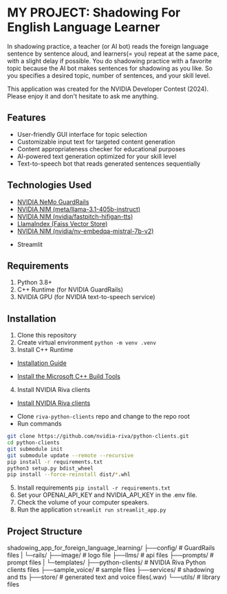 # MY PROJECT: Shadowing For English Language Learner

In shadowing practice, a teacher (or AI bot) reads the foreign language sentence by sentence aloud, and learners(= you) repeat at the same pace, with a slight delay if possible.
You do shadowing practice with a favorite topic because the AI bot makes sentences for shadowing as you like.
So you specifies a desired topic, number of sentences, and your skill level.  

This application was created for the NVIDIA Developer Contest (2024).
Please enjoy it and don't hesitate to ask me anything.

## Features

- User-friendly GUI interface for topic selection
- Customizable input text for targeted content generation
- Content appropriateness checker for educational purposes
- AI-powered text generation optimized for your skill level
- Text-to-speech bot that reads generated sentences sequentially

## Technologies Used

* [NVIDIA NeMo GuardRails](https://docs.nvidia.com/nemo/guardrails/introduction.html)
* [NVIDIA NIM (meta/llama-3.1-405b-instruct)](https://build.nvidia.com/meta/llama-3_1-405b-instruct)
* [NVIDIA NIM (nvidia/fastpitch-hifigan-tts)](https://build.nvidia.com/nvidia/fastpitch-hifigan-tts)
* [LlamaIndex (Faiss Vector Store)](https://docs.llamaindex.ai/en/stable/examples/vector_stores/FaissIndexDemo/)
* [NVIDIA NIM (nvidia/nv-embedqa-mistral-7b-v2)](https://build.nvidia.com/nvidia/nv-embedqa-mistral-7b-v2)
- Streamlit

## Requirements

1. Python 3.8+
2. C++ Runtime (for NVIDIA GuardRails) 
3. NVIDIA GPU (for NVIDIA text-to-speech service)

## Installation

1. Clone this repository
2. Create virtual environment `python -m venv .venv`
3. Install C++ Runtime
* [Installation Guide](https://docs.nvidia.com/nemo/guardrails/getting_started/installation-guide.html)
- [Install the Microsoft C++ Build Tools](https://visualstudio.microsoft.com/visual-cpp-build-tools/)
4. Install NVIDIA Riva clients
* [Install NVIDIA Riva clients](https://github.com/nvidia-riva/python-clients/tree/main)
- Clone ``riva-python-clients`` repo and change to the repo root
- Run commands
```bash
git clone https://github.com/nvidia-riva/python-clients.git
cd python-clients
git submodule init
git submodule update --remote --recursive
pip install -r requirements.txt
python3 setup.py bdist_wheel
pip install --force-reinstall dist/*.whl
```
5. Install requirements `pip install -r requirements.txt`
6. Set your OPENAI_API_KEY and NVIDIA_API_KEY in the .env file.
7. Check the volume of your computer speakers.
8. Run the application `streamlit run streamlit_app.py`

## Project Structure

shadowing_app_for_foreign_language_learning/
├──config/    # GuardRails files
|    └─rails/ 
├──image/     # logo file
├──llms/      # api files
├──prompts/   # prompt files
|    └─templates/ 
├──python-clients/ # NVIDIA Riva Python clients files
├──sample_voice/ # sample files
├──services/   # shadowing and tts
├──store/      # generated text and voice files(.wav)
└──utils/      # library files
